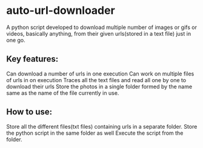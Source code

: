 # auto-url-downloader

A python script developed to download multiple number of images or gifs or videos, basically anything, from their given urls(stored in a text file) just in one go.

## Key features:

Can download a number of urls in one execution
Can work on multiple files of urls in on execution
Traces all the text files and read all one by one to download their urls
Store the photos in a single folder formed by the name same as the name of the file currently in use.

## How to use:

Store all the different files(txt files) containing urls in a separate folder.
Store the python script in the same folder as well
Execute the script from the folder.
